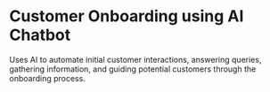 # Customer Onboarding using AI Chatbot
Uses AI to automate initial customer interactions, answering queries, gathering information, and guiding potential customers through the onboarding process.